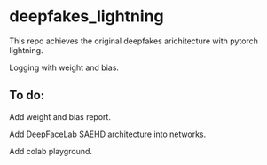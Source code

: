 # deepfakes_lightning

This repo achieves the original deepfakes arichitecture with pytorch lightning.

Logging with weight and bias.

## To do:

Add weight and bias report.

Add DeepFaceLab SAEHD architecture into networks.

Add colab playground.
